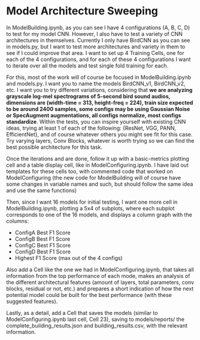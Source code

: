 # Model Architecture Sweeping

In ModelBuilding.ipynb, as you can see I have 4 configurations (A, B, C, D) to test for my model CNN. However, I also have to test a variety of CNN architectures in themselves. Currently I only have BirdCNN as you can see in models.py, but I want to test more architectures and variety in them to see if I could improve that area.
I want to set up 4 Training Cells, one for each of the 4 configurations, and for each of these 4 configurations I want to iterate over all the models and test single fold training for each.

For this, most of the work will of course be focused in ModelBuilding.ipynb and models.py. I want you to name the models BirdCNN_v1, BirdCNN_v2, etc. I want you to try different variations, considering that **we are analyzing grayscale log-mel spectrograms of 5-second bird sound audios, dimensions are (width-time = 313, height-freq = 224), train size expected to be around 2400 samples, some configs may be using Gaussian Noise or SpecAugment augmentations, all configs normalize, most configs standardize**. Within the tests, you can inspire yourself with existing CNN ideas, trying at least 1 of each of the following: {ResNet, VGG, PANN, EfficientNet}, and of course whatever others you might see fit for this case. Try varying layers, Conv Blocks, whatever is worth trying so we can find the best possible architecture for this task.

Once the iterations and are done, follow it up with a basic-metrics plotting cell and a table display cell, like in ModelConfiguring.ipynb. I have laid out templates for these cells too, with commented code that worked on ModelConfiguring (the new code for ModelBuilding will of course have some changes in variable names and such, but should follow the same idea and use the same functions)

Then, since I want 16 models for initial testing, I want one more cell in ModelBuilding.ipynb, plotting a 5x4 of subplots, where each subplot corresponds to one of the 16 models, and displays a column graph with the columns:
- ConfigA Best F1 Score
- ConfigB Best F1 Score
- ConfigC Best F1 Score
- ConfigD Best F1 Score
- Highest F1 Score (max out of the 4 configs)

Also add a Cell like the one we had in ModelConfiguring.ipynb, that takes all information from the top performance of each mode, makes an analysis of the different architectural features (amount of layers, total parameters, conv blocks, residual or not, etc.) and prepares a short indication of how the next potential model could be built for the best performance (with these suggested features).

Lastly, as a detail, add a Cell that saves the models (similar to ModelConfiguring.ipynb last cell, Cell 23), saving to models/reports/ the complete_building_results.json and building_results.csv, with the relevant information.
